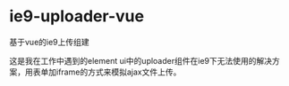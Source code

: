 # ie9-uploader-vue
基于vue的ie9上传组建

这是我在工作中遇到的element ui中的uploader组件在ie9下无法使用的解决方案，用表单加iframe的方式来模拟ajax文件上传。
